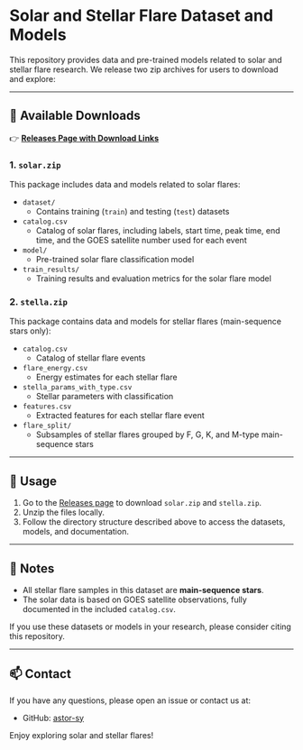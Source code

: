 # Solar and Stellar Flare Dataset and Models

This repository provides data and pre-trained models related to solar and stellar flare research. We release two zip archives for users to download and explore:

---

## 📁 Available Downloads

👉 **[Releases Page with Download Links](https://github.com/astor-sy/my-model-share/releases)**

### 1. `solar.zip`

This package includes data and models related to solar flares:

- `dataset/`
  - Contains training (`train`) and testing (`test`) datasets
- `catalog.csv`
  - Catalog of solar flares, including labels, start time, peak time, end time, and the GOES satellite number used for each event
- `model/`
  - Pre-trained solar flare classification model
- `train_results/`
  - Training results and evaluation metrics for the solar flare model

### 2. `stella.zip`

This package contains data and models for stellar flares (main-sequence stars only):

- `catalog.csv`
  - Catalog of stellar flare events
- `flare_energy.csv`
  - Energy estimates for each stellar flare
- `stella_params_with_type.csv`
  - Stellar parameters with classification
- `features.csv`
  - Extracted features for each stellar flare event
- `flare_split/`
  - Subsamples of stellar flares grouped by F, G, K, and M-type main-sequence stars

---

## 🚀 Usage

1. Go to the [Releases page](https://github.com/astor-sy/my-model-share/releases) to download `solar.zip` and `stella.zip`.
2. Unzip the files locally.
3. Follow the directory structure described above to access the datasets, models, and documentation.

---

## 📌 Notes

- All stellar flare samples in this dataset are **main-sequence stars**.
- The solar data is based on GOES satellite observations, fully documented in the included `catalog.csv`.

If you use these datasets or models in your research, please consider citing this repository.

---

## 📫 Contact

If you have any questions, please open an issue or contact us at:
- GitHub: [astor-sy](https://github.com/astor-sy)

Enjoy exploring solar and stellar flares!


